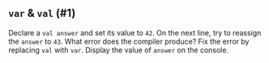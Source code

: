 ## `var` & `val` (#1)

Declare a `val answer` and set its value to `42`.
On the next line, try to reassign the `answer` to `43`.
What error does the compiler produce?
Fix the error by replacing `val` with `var`.
Display the value of `answer` on the console.